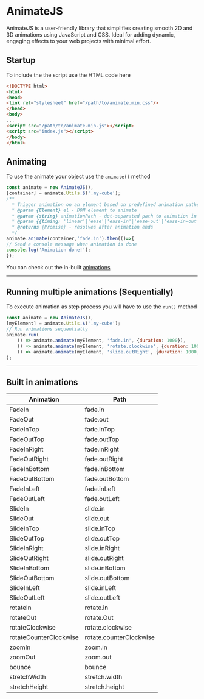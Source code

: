 # AnimateJS
AnimateJS is a user-friendly library that simplifies creating smooth 2D and 3D animations using JavaScript and CSS. Ideal for adding dynamic, engaging effects to your web projects with minimal effort.

## Startup
To include the the script use the HTML code here
```html
<!DOCTYPE html>
<html>
<head>
<link rel="stylesheet" href="/path/to/animate.min.css"/>
</head>
<body>
...
<script src="/path/to/animate.min.js"></script>
<script src="index.js"></script>
</body>
</html>
```

## Animating
To use the animate your object use the `animate()` method
```js
const animate = new AnimateJS(),
[container] = animate.Utils.$('.my-cube');
/**
  * Trigger animation on an element based on predefined animation paths
  * @param {Element} el - DOM element to animate
  * @param {string} animationPath - dot-separated path to animation in Animations
  * @param {{timing: 'linear'|'ease'|'ease-in'|'ease-out'|'ease-in-out'|'cubic-bezier(n,n,n,n)', duration: number, delay: number, count: number, direction: 'normal'|'reverse'|'alternate'|'alternate-reverse' , mode: 'none'|'forwards'|'backwards'|'both'}} options - animation options like duration, delay etc.
  * @returns {Promise} - resolves after animation ends
  */
animate.animate(container,'fade.in').then(()=>{
// Send a console message when animation is done
console.log('Animation done!');
});
```
You can check out the in-built [animations](#built-in-animations)

***

## Running multiple animations (Sequentially)
To execute animation as step process you will have to use the `run()` method
```js
const animate = new AnimateJS(),
[myElement] = animate.Utils.$('.my-cube');
// Run animations sequentially
animate.run(
    () => animate.animate(myElement, 'fade.in', {duration: 1000}),
    () => animate.animate(myElement, 'rotate.clockwise', {duration: 1000, delay: 500}),
    () => animate.animate(myElement, 'slide.outRight', {duration: 1000, delay: 500})
);
```

***

## Built in animations
| Animation | Path |
| --------- | ---- |
| FadeIn    | fade.in |
| FadeOut   | fade.out |
| FadeInTop    | fade.inTop |
| FadeOutTop   | fade.outTop |
| FadeInRight    | fade.inRight |
| FadeOutRight   | fade.outRight |
| FadeInBottom    | fade.inBottom |
| FadeOutBottom   | fade.outBottom |
| FadeInLeft    | fade.inLeft |
| FadeOutLeft   | fade.outLeft |
| SlideIn    | slide.in |
| SlideOut   | slide.out |
| SlideInTop    | slide.inTop |
| SlideOutTop   | slide.outTop |
| SlideInRight    | slide.inRight |
| SlideOutRight   | slide.outRight |
| SlideInBottom    | slide.inBottom |
| SlideOutBottom   | slide.outBottom |
| SlideInLeft    | slide.inLeft |
| SlideOutLeft   | slide.outLeft |
| rotateIn | rotate.in |
| rotateOut | rotate.Out |
| rotateClockwise | rotate.clockwise |
| rotateCounterClockwise | rotate.counterClockwise |
| zoomIn | zoom.in |
| zoomOut | zoom.out |
| bounce | bounce |
| stretchWidth | stretch.width |
| stretchHeight | stretch.height |



